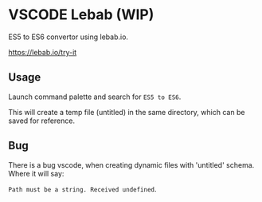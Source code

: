 # VSCODE Lebab (WIP)

ES5 to ES6 convertor using lebab.io.

https://lebab.io/try-it

## Usage

Launch command palette and search for `ES5 to ES6`.

This will create a temp file (untitled) in the same directory, which can be saved for reference.


## Bug

There is a bug vscode, when creating dynamic files with 'untitled' schema. Where it will say:

`Path must be a string. Received undefined`.


